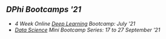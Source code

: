 ## _DPhi Bootcamps '21_  
* _4 Week Online [Deep Learning](Deep%20Learning) Bootcamp: July '21_   
* _[Data Science](Data%20Science) Mini Bootcamp Series: 17 to 27 September '21_
